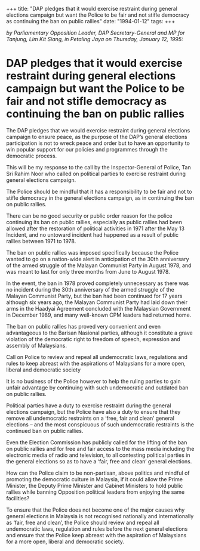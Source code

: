 +++ 
title: "DAP pledges that it would exercise restraint during general elections campaign but want the Police to be fair and not stifle democracy as continuing the ban on public rallies"
date: "1994-01-12"
tags:
+++

_by Parliamentary Opposition Leader, DAP Secretary-General and MP for Tanjung, Lim Kit Siang, in Petaling Jaya on Thursday, January 12, 1995:_

# DAP pledges that it would exercise restraint during general elections campaign but want the Police to be fair and not stifle democracy as continuing the ban on public rallies

The DAP pledges that we would exercise restraint during general elections campaign to ensure peace, as the purpose of the DAP’s general elections participation is not to wreck peace and order but to have an opportunity to win popular support for our policies and programmes through the democratic process.</u>

This will be my response to the call by the Inspector-General of Police, Tan Sri Rahim Noor who called on political parties to exercise restraint during general elections campaign.

The Police should be mindful that it has a responsibility to be fair and not to stifle democracy in the general elections campaign, as in continuing the ban on public rallies.

There can be no good security or public order reason for the police continuing its ban on public rallies, especially as public rallies had been allowed after the restoration of political activities in 1971 after the May 13 Incident, and no untoward incident had happened as a result of public rallies between 1971 to 1978.

The ban on public rallies was imposed specifically because the Police wanted to go on a  nation-wide alert in anticipation of the 30th anniversary of the armed struggle of the Malayan Communist Party in August 1978, and was meant to last for only three months from June to August 1978.

In the event, the ban in 1978 proved completely unnecessary as there was no incident during the 30th anniversary of the armed struggle of the Malayan Communist Party, but the ban had been continued for 17 years although six years ago, the Malayan Communist Party had laid down their arms in the Haadyai Agreement concluded with the Malaysian Government in December 1989, and many well-known CPM leaders had returned home.

The ban on public rallies has proved very convenient and even advantageous to the Barisan Nasional parties, although it constitute a grave violation of the democratic right to freedom of speech, expression and assembly of Malaysians.

Call on Police to review and repeal all undemocratic laws, regulations and rules to keep abreast with the aspirations of Malaysians for a more open, liberal and democratic society

It is no business of the Police however to help the ruling parties to gain unfair advantage by continuing with such undemocratic and outdated ban on public rallies.

Political parties have a duty to exercise restraint during the general elections campaign, but the Police have also a duty to ensure that they remove all undemocratic restraints on a ‘free, fair and clean’ general elections – and the most conspicuous of such undemocratic restraints is the continued ban on public rallies.

Even the Election Commission has publicly called for the lifting of the ban on public rallies and for free and fair access to the mass media including the electronic media of radio and television, to all contesting political parties in the general elections so as to have a ‘fair, free and clean’ general elections.

How can the Police claim to be non-partisan, above politics and mindful of promoting the democratic culture in Malaysia, if it could allow the Prime Minister, the Deputy Prime Minister and Cabinet Ministers to hold public rallies while banning Opposition political leaders from enjoying the same facilities?

To ensure that the Police does not become one of the major causes why general elections in Malaysia is not recognised nationally and internationally as ‘fair, free and clean’, the Police should review and repeal all undemocratic laws, regulation and rules before the next general elections and ensure that the Police keep abreast with the aspiration of Malaysians for a more open, liberal and democratic society.

 

